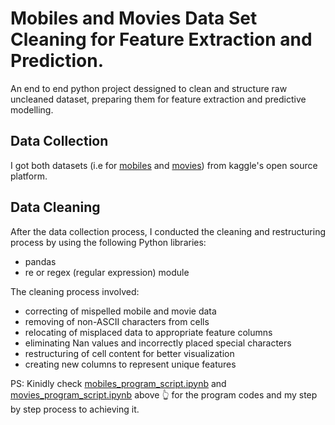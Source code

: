 # Mobiles and Movies Data Set Cleaning for Feature Extraction and Prediction.
An end to end python project dessigned to clean and structure raw uncleaned dataset, preparing them for feature extraction and predictive modelling.
## Data Collection
I got both datasets (i.e for [mobiles](https://www.kaggle.com/datasets/santoshgupta01/uncleaned-mobile-dataset) and [movies](https://www.kaggle.com/datasets/bharatnatrayn/movies-dataset-for-feature-extracion-prediction)) from kaggle's open source platform.
## Data Cleaning 
After the data collection process, I conducted the cleaning and restructuring process by using the following Python libraries:
- pandas
- re or regex (regular expression) module

The cleaning process involved:

- correcting of mispelled mobile and movie data
- removing of non-ASCII characters from cells
- relocating of misplaced data to appropriate feature columns
- eliminating Nan values and incorrectly placed special characters
- restructuring of cell content for better visualization
- creating new columns to represent unique features

PS: Kinidly check [mobiles_program_script.ipynb](https://github.com/Rizama03/Data-Cleaning/blob/main/mobiles_program_script.ipynb) and [movies_program_script.ipynb](https://github.com/Rizama03/Data-Cleaning/blob/main/movies_program_script.ipynb) above :point_up_2: for the program codes and my step by step process to achieving it.

